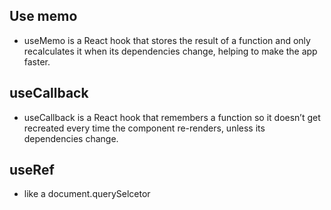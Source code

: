 ## Use memo

- useMemo is a React hook that stores the result of a function and only recalculates it when its dependencies change, helping to make the app faster.

## useCallback

- useCallback is a React hook that remembers a function so it doesn’t get recreated every time the component re-renders, unless its dependencies change.

## useRef
- like a document.querySelcetor
